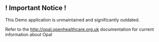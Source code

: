 ## ! Important Notice !

This Demo application is unmaintained and significantly outdated.

Refer to the http://opal.openhealthcare.org.uk documentation for current information about Opal
